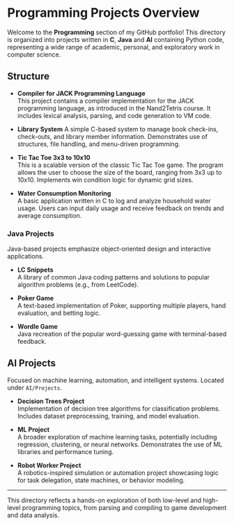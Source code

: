 # Programming Projects Overview

Welcome to the **Programming** section of my GitHub portfolio! This directory is organized into projects written in **C**, **Java** and **AI** containing Python code, representing a wide range of academic, personal, and exploratory work in computer science.

## Structure

- **Compiler for JACK Programming Language**  
This project contains a compiler implementation for the JACK programming language, as introduced in the Nand2Tetris course. It includes lexical analysis, parsing, and code generation to VM code.

- **Library System**
A simple C-based system to manage book check-ins, check-outs, and library member information. Demonstrates use of structures, file handling, and menu-driven programming.

- **Tic Tac Toe 3x3 to 10x10**  
This is a scalable version of the classic Tic Tac Toe game. The program allows the user to choose the size of the board, ranging from 3x3 up to 10x10. Implements win condition logic for dynamic grid sizes.

- **Water Consumption Monitoring**  
A basic application written in C to log and analyze household water usage. Users can input daily usage and receive feedback on trends and average consumption.

### Java Projects
Java-based projects emphasize object-oriented design and interactive applications.

- **LC Snippets**  
  A library of common Java coding patterns and solutions to popular algorithm problems (e.g., from LeetCode).

- **Poker Game**  
  A text-based implementation of Poker, supporting multiple players, hand evaluation, and betting logic.

- **Wordle Game**  
  Java recreation of the popular word-guessing game with terminal-based feedback.



## AI Projects
Focused on machine learning, automation, and intelligent systems. Located under `AI/Projects`.

- **Decision Trees Project**  
  Implementation of decision tree algorithms for classification problems. Includes dataset preprocessing, training, and model evaluation.

- **ML Project**  
  A broader exploration of machine learning tasks, potentially including regression, clustering, or neural networks. Demonstrates the use of ML libraries and performance tuning.

- **Robot Worker Project**  
  A robotics-inspired simulation or automation project showcasing logic for task delegation, state machines, or behavior modeling.



---

This directory reflects a hands-on exploration of both low-level and high-level programming topics, from parsing and compiling to game development and data analysis.

